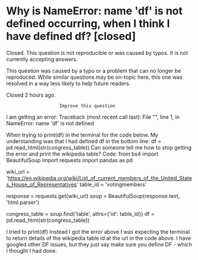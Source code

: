 
# Why is NameError: name 'df' is not defined occurring, when I think I have defined df? [closed]







Closed. This question is not reproducible or was caused by typos. It is not currently accepting answers.
                        
                    










 This question was caused by a typo or a problem that can no longer be reproduced. While similar questions may be on-topic here, this one was resolved in a way less likely to help future readers.


Closed 2 hours ago.







                        Improve this question
                    



I am getting an error:
Traceback (most recent call last):
  File "<stdin>", line 1, in <module>
NameError: name 'df' is not defined

When trying to print(df) in the terminal for the code below.
My understanding was that I had defined df in the bottom line:
df = pd.read_html(str(congress_table))
Can someone tell me how to stop getting the error and print the wikipedia table?
Code:
from bs4 import BeautifulSoup
import requests
import pandas as pd

wiki_url = 'https://en.wikipedia.org/wiki/List_of_current_members_of_the_United_States_House_of_Representatives'
table_id = 'votingmembers'

response = requests.get(wiki_url)
soup = BeautifulSoup(response.text, 'html.parser')

congress_table = soup.find('table', attrs={'id': table_id})
df = pd.read_html(str(congress_table))

I tried to print(df)
Instead I got the error above
I was expecting the terminal to return details of the wikipedia table id at the url in the code above.
I have googled other DF issues, but they just say make sure you define DF - which I thought I had done.

        